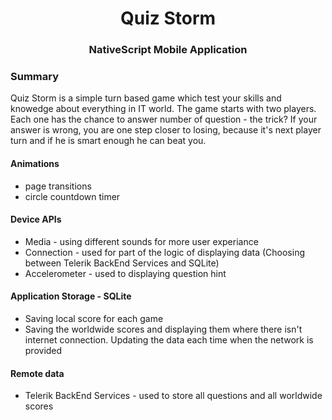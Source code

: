 <h1 align="center">Quiz Storm</h1>
<h3 align="center">NativeScript Mobile Application</h3>

### Summary
Quiz Storm is a simple turn based game which test your skills and knowedge about everything in IT world. The game starts with two players. Each one has the chance to answer number of question - the trick? If your answer is wrong, you are one step closer to losing, because it's next player turn and if he is smart enough he can beat you.

#### Animations
- page transitions
- circle countdown timer

#### Device APIs
- Media - using different sounds for more user experiance
- Connection - used for part of the logic of displaying data (Choosing between Telerik BackEnd Services and SQLite)
- Accelerometer - used to displaying question hint
 
#### Application Storage - SQLite
- Saving local score for each game
- Saving the worldwide scores and displaying them where there isn't internet connection. Updating the data each time when the network is provided

#### Remote data
- Telerik BackEnd Services - used to store all questions and all worldwide scores
